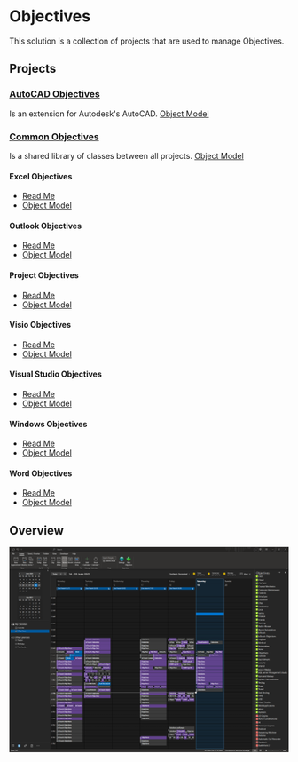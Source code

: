 # Objectives

This solution is a collection of projects that are used to manage Objectives.

## Projects


### [AutoCAD Objectives](./AutoCADObjectives/Docs/README.md)
Is an extension for Autodesk's AutoCAD.
[Object Model](./AutoCADObjectives/Docs/ObjectModel.md)

### [Common Objectives](./CommonObjectives/Docs/README.md)

Is a shared library of classes between all projects. [Object Model](./CommonObjectives/Docs/ObjectModel.md)



#### Excel Objectives
- [Read Me](./ExcelObjectives/Docs/README.md)
- [Object Model](./ExcelObjectives/Docs/ObjectModel.md)

#### Outlook Objectives
- [Read Me](./OutlookObjectives/Docs/README.md)
- [Object Model](./OutlookObjectives/Docs/ObjectModel.md)

#### Project Objectives
- [Read Me](./ProjectObjectives/Docs/README.md)
- [Object Model](./ProjectObjectives/Docs/ObjectModel.md)

#### Visio Objectives
- [Read Me](./VisioObjectives/Docs/README.md)
- [Object Model](./VisioObjectives/Docs/ObjectModel.md)

#### Visual Studio Objectives
- [Read Me](./VisualStudioObjectives/Docs/README.md)
- [Object Model](./VisualStudioObjectives/Docs/ObjectModel.md)

#### Windows Objectives
- [Read Me](./WindowsObjectives/Docs/README.md)
- [Object Model](./WindowsObjectives/Docs/ObjectModel.md)

#### Word Objectives
- [Read Me](./WordObjectives/Docs/README.md)
- [Object Model](./WordObjectives/Docs/ObjectModel.md)



## Overview


![Outlook Calendar View](./OutlookObjectives/Docs/ObjectivesCalendar.png "Outlook Calendar view")